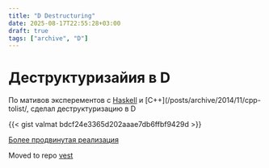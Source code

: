 ```yaml
---
title: "D Destructuring"
date: 2025-08-17T22:55:28+03:00
draft: true
tags: ["archive", "D"]
---
```


# Деструктуризайия в D

По мативов эксперементов с [Haskell](/posts/archive/2016/11/haskell/) и [C++](/posts/archive/2014/11/cpp-tolist/, сделал деструктуризацию в D

{{< gist valmat bdcf24e3365d202aaae7db6ffbf9429d >}}

[Более продвинутая реализация](https://gist.github.com/valmat/763c72465d7a1737229ae1c91393d629)

Moved to repo [vest](https://github.com/valmat/vest)
